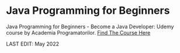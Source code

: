 # Java Programming for Beginners
 Java Programming for Beginners - Become a Java Developer: Udemy course by Academia Programatorilor.
[Find The Course Here](https://www.udemy.com/course/learn-java-programming-java-beginners-course/)

LAST EDIT: May 2022
